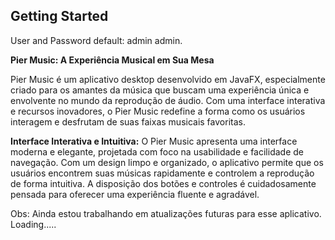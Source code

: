 ## Getting Started

User and Password default: admin admin.

**Pier Music: A Experiência Musical em Sua Mesa**

Pier Music é um aplicativo desktop desenvolvido em JavaFX, especialmente criado para os amantes da música que buscam uma experiência única e envolvente no mundo da reprodução de áudio. Com uma interface interativa e recursos inovadores, o Pier Music redefine a forma como os usuários interagem e desfrutam de suas faixas musicais favoritas.

**Interface Interativa e Intuitiva:**
O Pier Music apresenta uma interface moderna e elegante, projetada com foco na usabilidade e facilidade de navegação. Com um design limpo e organizado, o aplicativo permite que os usuários encontrem suas músicas rapidamente e controlem a reprodução de forma intuitiva. A disposição dos botões e controles é cuidadosamente pensada para oferecer uma experiência fluente e agradável.

Obs: Ainda estou trabalhando em atualizações futuras para esse aplicativo.
Loading.....

